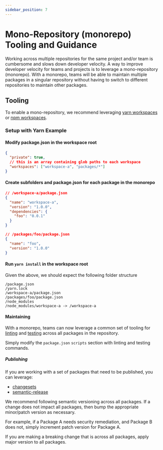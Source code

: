 ```yaml
---
sidebar_position: 7
---
```


# Mono-Repository (monorepo) Tooling and Guidance

Working across multiple repositories for the same project and/or team is cumbersome and slows down developer velocity. A way to improve developer velocity for teams and projects is to leverage a mono-repository (monorepo). With a monorepo, teams will be able to maintain multiple packages in a singular repository without having to switch to different repositories to maintain other packages.

## Tooling

To enable a mono-repository, we recommend leveraging [yarn workspaces](yarn-workspaces) or [npm workspaces](npm-workspaces).

### Setup with Yarn Example

#### Modify package.json in the workspace root

```json
{
  "private": true,
  // this is an array containing glob paths to each workspace
  "workspaces": ["workspace-a", "packages/*"]
}
```

#### Create subfolders and package.json for each package in the monorepo

```json
// /workspace-a/package.json
{
  "name": "workspace-a",
  "version": "1.0.0",
  "dependencies": {
    "foo": "0.0.1"
  }
}

// /packages/foo/package.json
{
  "name": "foo",
  "version": "1.0.0"
}
```

#### Run `yarn install` in the workspace root


Given the above, we should expect the following folder structure
```
/package.json
/yarn.lock
/workspace-a/package.json
/packages/foo/package.json
/node_modules
/node_modules/workspace-a -> /workspace-a
```

#### Maintaining

With a monorepo, teams can now leverage a common set of tooling for [linting](linting) and [testing](testing) across all packages in the repository. 

Simply modify the `package.json` `scripts` section with linting and testing commands.

##### Publishing

If you are working with a set of packages that need to be published, you can leverage:

* [changesets](changesets)
* [semantic-release](semantic-release)

We recommend following semantic versioning across all packages. If a change does not impact all packages, then bump the appropriate minor/patch version as necessary.

For example, if a Package A needs security remediation, and Package B does not, simply increment patch version for Package A.

If you are making a breaking change that is across all packages, apply major version to all packages.


[yarn-workspaces]: https://classic.yarnpkg.com/lang/en/docs/workspaces/
[npm-workspaces]: https://docs.npmjs.com/cli/v7/using-npm/workspaces
[changesets]: https://github.com/atlassian/changesets
[semantic-release]: https://github.com/semantic-release/semantic-release
[linting]: ./linting.md
[testing]: ./testing.md
